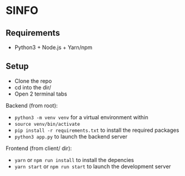# SINFO

## Requirements

- Python3 + Node.js + Yarn/npm

## Setup

- Clone the repo
- cd into the dir/
- Open 2 terminal tabs

Backend (from root):

- `python3 -m venv venv` for a virtual environment within
- `source venv/bin/activate`
- `pip install -r requirements.txt` to install the required packages
- `python3 app.py` to launch the backend server

Frontend (from client/ dir):

- `yarn` or `npm run install` to install the depencies
- `yarn start` or `npm run start` to launch the development server
